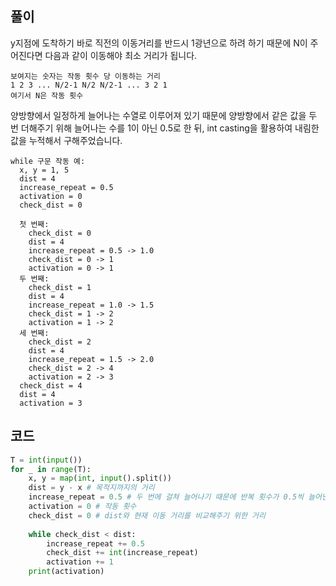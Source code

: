## 풀이  

y지점에 도착하기 바로 직전의 이동거리를 반드시 1광년으로 하려 하기 때문에 N이 주어진다면 다음과 같이 이동해야 최소 거리가 됩니다.

```
보여지는 숫자는 작동 횟수 당 이동하는 거리
1 2 3 ... N/2-1 N/2 N/2-1 ... 3 2 1
여기서 N은 작동 횟수
```

양방향에서 일정하게 늘어나는 수열로 이루어져 있기 때문에 양방향에서 같은 값을 두 번 더해주기 위해
늘어나는 수를 1이 아닌 0.5로 한 뒤, int casting을 활용하여 내림한 값을 누적해서 구해주었습니다.

```
while 구문 작동 예:
  x, y = 1, 5
  dist = 4
  increase_repeat = 0.5
  activation = 0
  check_dist = 0

  첫 번째:
    check_dist = 0
    dist = 4
    increase_repeat = 0.5 -> 1.0
    check_dist = 0 -> 1
    activation = 0 -> 1
  두 번째:
    check_dist = 1
    dist = 4
    increase_repeat = 1.0 -> 1.5
    check_dist = 1 -> 2
    activation = 1 -> 2
  세 번째:
    check_dist = 2
    dist = 4
    increase_repeat = 1.5 -> 2.0
    check_dist = 2 -> 4
    activation = 2 -> 3
  check_dist = 4
  dist = 4
  activation = 3
```

## 코드  
```python
T = int(input())
for _ in range(T):
    x, y = map(int, input().split())
    dist = y - x # 목적지까지의 거리
    increase_repeat = 0.5 # 두 번에 걸쳐 늘어나기 때문에 반복 횟수가 0.5씩 늘어난다.
    activation = 0 # 작동 횟수
    check_dist = 0 # dist와 현재 이동 거리를 비교해주기 위한 거리
    
    while check_dist < dist:
        increase_repeat += 0.5
        check_dist += int(increase_repeat)
        activation += 1
    print(activation)
```

